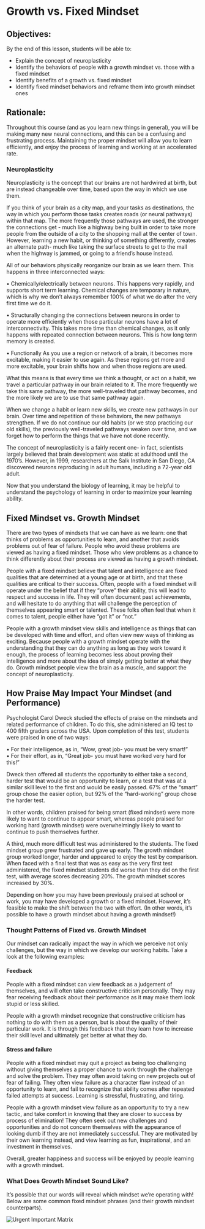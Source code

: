 # Growth vs. Fixed Mindset 

## Objectives:
By the end of this lesson, students will be able to: 
* Explain the concept of neuroplasticity 
* Identify the behaviors of people with a growth mindset vs. those with a fixed mindset 
* Identify benefits of a growth vs. fixed mindset
* Identify fixed mindset behaviors and reframe them into growth mindset ones

## Rationale:

Throughout this course (and as you learn new things in general), you will be making many new neural connections, and this can be a confusing and frustrating process. Maintaining the proper mindset will allow you to learn efficiently, and enjoy the process of learning and working at an accelerated rate. 

### Neuroplasticity

Neuroplasticity is the concept that our brains are not hardwired at birth, but are instead changeable over time, based upon the way in which we use them. 

If you think of your brain as a city map, and your tasks as destinations, the way in which you perform those tasks creates roads (or neural pathways) within that map. The more frequently those pathways are used, the stronger the connections get - much like a highway being built in order to take more people from the outside of a city to the shopping mall at the center of town. However, learning a new habit, or thinking of something differently, creates an alternate path- much like taking the surface streets to get to the mall when the highway is jammed, or going to a friend’s house instead. 

All of our behaviors physically reorganize our brain as we learn them. This happens in three interconnected ways: 

• Chemically/electrically between neurons. This happens very rapidly, and supports short term learning. Chemical changes are temporary in nature, which is why we don’t always remember 100% of what we do after the very first time we do it.    

• Structurally changing the connections between neurons in order to operate more efficiently when those particular neurons have a lot of interconnectivity. This takes more time than chemical changes, as it only happens with repeated connection between neurons. This is how long term memory is created. 

• Functionally As you use a region or network of a brain, it becomes more excitable, making it easier to use again. As these regions get more and more excitable, your brain shifts how and when those regions are used. 

What this means is that every time we think a thought, or act on a habit, we travel a particular pathway in our brain related to it. The more frequently we take this same pathway, the more well-traveled that pathway becomes, and the more likely we are to use that same pathway again. 

When we change a habit or learn new skills, we create new pathways in our brain. Over time and repetition of these behaviors, the new pathways strengthen. If we do not continue our old habits (or we stop practicing our old skills), the previously well-traveled pathways weaken over time, and we forget how to perform the things that we have not done recently. 

The concept of neuroplasticity is a fairly recent one- in fact, scientists largely believed that brain development was static at adulthood until the 1970’s. However, in 1999, researchers at the Salk Institute in San Diego, CA discovered neurons reproducing in adult humans, including a 72-year old adult. 

Now that you understand the biology of learning, it may be helpful to understand the psychology of learning in order to maximize your learning ability. 


## Fixed Mindset vs. Growth Mindset
 
There are two types of mindsets that we can have as we learn: one that thinks of problems as opportunities to learn, and another that avoids problems out of fear of failure. People who avoid these problems are viewed as having a fixed mindset. Those who view problems as a chance to think differently about their process are viewed as having a growth mindset. 

People with a fixed mindset believe that talent and intelligence are fixed qualities that are determined at a young age or at birth, and that these qualities are critical to their success. Often, people with a fixed mindset will operate under the belief that if they “prove” their ability, this will lead to respect and success in life. They will often document past achievements, and will hesitate to do anything that will challenge the perception of themselves appearing smart or talented. These folks often feel that when it comes to talent, people either have “got it” or “not.”

People with a growth mindset view skills and intelligence as things that can be developed with time and effort, and often view new ways of thinking as exciting. Because people with a growth mindset operate with the understanding that they can do anything as long as they work toward it enough, the process of learning becomes less about proving their intelligence and more about the idea of simply getting better at what they do. Growth mindset people view the brain as a muscle, and support the concept of neuroplasticity. 

## How Praise May Impact Your Mindset (and Performance) 

Psychologist Carol Dweck studied the effects of praise on the mindsets and related performance of children. To do this, she administered an IQ test to 400 fifth graders across the USA. Upon completion of this test, students were praised in one of two ways: 

• For their intelligence, as in, “Wow, great job- you must be very smart!”<br> 
• For their effort, as in, “Great job- you must have worked very hard for this!” 

Dweck then offered all students the opportunity to either take a second, harder test that would be an opportunity to learn, or a test that was at a similar skill level to the first and would be easily passed. 67% of the “smart” group chose the easier option, but 92% of the “hard-working” group chose the harder test. 

In other words, children praised for being smart (fixed mindset) were more likely to want to continue to appear smart, whereas people praised for working hard (growth mindset) were overwhelmingly likely to want to continue to push themselves further. 

A third, much more difficult test was administered to the students. The fixed mindset group grew frustrated and gave up early. The growth mindset group worked longer, harder and appeared to enjoy the test by comparison. When faced with a final test that was as easy as the very first test administered, the fixed mindset students did worse than they did on the first test, with average scores decreasing 20%. The growth mindset scores increased by 30%.

Depending on how you may have been previously praised at school or work, you may have developed a growth or a fixed mindset. However, it’s feasible to make the shift between the two with effort. (In other words, it’s possible to have a growth mindset about having a growth mindset!) 

### Thought Patterns of Fixed vs. Growth Mindset

Our mindset can radically impact the way in which we perceive not only challenges, but the way in which we develop our working habits. Take a look at the following examples: 

#### Feedback
People with a fixed mindset can view feedback as a judgement of themselves, and will often take constructive criticism personally. They may fear receiving feedback about their performance as it may make them look stupid or less skilled. 

People with a growth mindset recognize that constructive criticism has nothing to do with them as a person, but is about the quality of their particular work. It is through this feedback that they learn how to increase their skill level and ultimately get better at what they do. 

#### Stress and failure 
People with a fixed mindset may quit a project as being too challenging without giving themselves a proper chance to work through the challenge and solve the problem. They may often avoid taking on new projects out of fear of failing. They often view failure as a character flaw instead of an opportunity to learn, and fail to recognize that ability comes after repeated failed attempts at success. Learning is stressful, frustrating, and tiring.  

People with a growth mindset view failure as an opportunity to try a new tactic, and take comfort in knowing that they are closer to success by process of elimination! They often seek out new challenges and opportunities and do not concern themselves with the appearance of looking dumb if they are not immediately successful. They are motivated by their own learning instead, and view learning as fun, inspirational, and an investment in themselves.


Overall, greater happiness and success will be enjoyed by people learning with a growth mindset.

### What Does Growth Mindset Sound Like? 

It’s possible that our words will reveal which mindset we’re operating with! Below are some common fixed mindset phrases (and their growth mindset counterparts). 


![Urgent Important Matrix](../images/Growth:Fixed.png)
